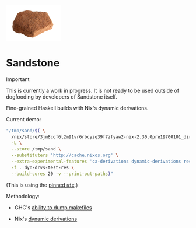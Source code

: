 <img
  src="./sandstone-logo.png"
  alt="picture of a rock of sandstone used as a logo"
  width="30%"
/>

# Sandstone

> [!IMPORTANT]
> This is currently a work in progress.
> It is not ready to be used outside of dogfooding by developers of Sandstone itself.

Fine-grained Haskell builds with Nix's dynamic derivations.

Current demo:

```bash
"/tmp/sand/$( \
  /nix/store/3jm8cqf6l2m91vr6rbcyzq39f7zfyaw2-nix-2.30.0pre19700101_dirty/bin/nix build \
  -L \
  --store /tmp/sand \
  --substituters 'http://cache.nixos.org' \
  --extra-experimental-features 'ca-derivations dynamic-derivations recursive-nix nix-command' \
  -f . dyn-drvs-test-res \
  --build-cores 20 -v --print-out-paths)"
```
(This is using the [pinned `nix`](./default.nix).)

Methodology:

- GHC's [ability to dump makefiles](https://downloads.haskell.org/ghc/latest/docs/users_guide/separate_compilation.html#dependency-generation)

- Nix's [dynamic derivations](https://nix.dev/manual/nix/latest/development/experimental-features#xp-feature-dynamic-derivations)
